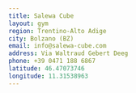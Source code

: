 ```yaml
---
title: Salewa Cube
layout: gym
region: Trentino-Alto Adige
city: Bolzano (BZ)
email: info@salewa-cube.com
address: Via Waltraud Gebert Deeg
phone: +39 0471 188 6867
latitude: 46.47073746
longitude: 11.31538963
---
```


